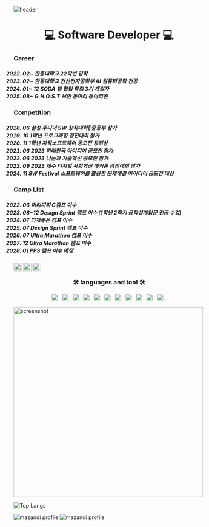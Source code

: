 ![header](https://capsule-render.vercel.app/api?type=wave&color=gradient&height=300&section=header&text=thisissolmi:>&fontSize=90)


<h1 align="center"> 💻 Software Developer 💻 </h1>


<h3 align="left">  Career  </h3>


<h5 align="left"> 

 2022. 02~ 한동대학교 22학번 입학 
 2023. 02~ 한동대학교 전산전자공학부 AI 컴퓨터공학 전공
 2023. 01~ 12 SODA 앱 협업 학회 3기 개발자
 2023. 08~ G.H.O.S.T 보안 동아리 동아리원 
  </h5>


<h3 align="left">   Competition  </h3>


<h5 align="left"> 


 2018. 06 삼성 주니어 SW 창작대회중등부 참가 
 2022. 10 1학년 프로그래밍 경진대회 참가
 2022. 11 1학년 자작소프트웨어 공모전 장려상 
 2023. 06 2023 미래한국 아이디어 공모전 참가
 2023. 06 2023 나눔과 기술혁신 공모전 참가 
 2023. 09 2023 제주 디지털 사회혁신 해커톤 경진대회 참가 
 2023. 11 SW Festival 소프트웨어를 활용한 문제해결 아이디어 공모전 대상 

 
  </h5>


<h3 align="left">   Camp List  </h3>


<h5 align="left"> 
 
2022. 06 미리미리 C캠프 이수
2022. 08~12 Design Sprint 캠프 이수  (1학년 2학기 공학설계입문 전공 수업)
2023. 07 디개좋은 캠프 이수
2023. 07 Design Sprint 캠프 이수 
2023. 07 Ultra Marathon 캠프 이수 
2023. 12 Ultra Marathon 캠프 이수
2024. 01 PPS 캠프 이수 예정 

  </h5>





<a href="https://www.youtube.com/channel/UC17rDYn5VhMNpK2guYTyepQ" target="_blank">
  <img align="left" alt="solmi's Youtube" width="22px" src="https://raw.githubusercontent.com/rahuldkjain/github-profile-readme-generator/master/src/images/icons/Social/youtube.svg" />
</a>

<a href="https://www.linkedin.com/in/thisisolmi/" target="_blank">
  <img align="left" alt="solmi's Linkedin" width="22px" src="https://raw.githubusercontent.com/hussainweb/hussainweb/main/icons/linkedin.png" />
</a>

<a href="https://www.instagram.com/dev_solmi/" target="_blank">
  <img align="left" alt="solmi's Instagram" width="22px" src="https://raw.githubusercontent.com/hussainweb/hussainweb/main/icons/instagram.png" />
</a>


  
<br/>



<h3 align="center"><b>🛠 languages and tool 🛠</b></h3>
<p align="center">
  <img src="https://img.shields.io/badge/Swift-E34F26?style=flat-square&logo=Swift&logoColor=white"/></a> &nbsp
<img src="https://img.shields.io/badge/HTML5-E34F26?style=flat-square&logo=HTML5&logoColor=white"/></a> &nbsp
<img src="https://img.shields.io/badge/JavaScript-F7DF1E?style=flat-square&logo=JavaScript&logoColor=white"/></a> &nbsp
<img src="https://img.shields.io/badge/Node.js-339933?style=flat-square&logo=Node.js&logoColor=white"/></a> &nbsp
<img src="https://img.shields.io/badge/React-61DAFB?style=flat&logo=React&logoColor=white"/></a> &nbsp
 <img src="https://img.shields.io/badge/Dart-0175C2?style=flat&logo=Dart&logoColor=white"/></a> &nbsp
     <img src="https://img.shields.io/badge/Flutter-02569B?style=flat&logo=Flutter&logoColor=white"/></a> &nbsp
      <img src="https://img.shields.io/badge/C++-00599C?style=flat&logo=C++&logoColor=white"/></a> &nbsp
        <img src="https://img.shields.io/badge/C-A8B9CC?style=flat&logo=C&logoColor=white"/></a> &nbsp
        <img src="https://img.shields.io/badge/CSS3-1572B6?style=flat-square&logo=CSS3&logoColor=white"/></a> &nbsp
        <img src="https://img.shields.io/badge/Python-3776AB?style=flat-square&logo=Python&logoColor=white"/></a> &nbsp
          
        


   
  
</p>


<a href="http://lovera.maxam.now.sh/">
    <img src="https://user-images.githubusercontent.com/25841814/79395484-5081ae80-7fac-11ea-9e27-ac91472e31dd.png" alt="screenshot" width="500">
  </a>



![Top Langs](https://github-readme-stats.vercel.app/api/top-langs/?username=thisissolmi&layout=compact&theme=tokyonight)





![mazandi profile](http://mazandi.herokuapp.com/api?handle=oksk6685)
![mazandi profile](http://mazandi.herokuapp.com/api/random?tier=platinum&theme=warm)
